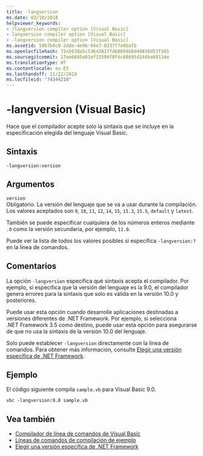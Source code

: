 ```yaml
---
title: -langversion
ms.date: 03/10/2018
helpviewer_keywords:
- /langversion compiler option [Visual Basic]
- langversion compiler option [Visual Basic]
- -langversion compiler option [Visual Basic]
ms.assetid: 59b7b0c8-2dde-4e9b-94e7-0237f7e0bafb
ms.openlocfilehash: 72a5638a5c5364381ffd68604b0d44830d53f365
ms.sourcegitcommit: 17ee6605e01ef32506f8fdc686954244ba6911de
ms.translationtype: HT
ms.contentlocale: es-ES
ms.lasthandoff: 11/22/2019
ms.locfileid: "74344210"
---
```

# <a name="-langversion-visual-basic"></a>-langversion (Visual Basic)
Hace que el compilador acepte solo la sintaxis que se incluye en la especificación elegida del lenguaje Visual Basic.  
  
## <a name="syntax"></a>Sintaxis  
  
```console  
-langversion:version  
```  
  
## <a name="arguments"></a>Argumentos  
 `version`  
 Obligatorio. La versión del lenguaje que se va a usar durante la compilación. Los valores aceptados son `9`, `10`, `11`, `12`, `14`, `15`, `15.3`, `15.5`, `default` y `latest`.

 También se puede especificar cualquiera de los números enteros mediante `.0` como la versión secundaria, por ejemplo, `11.0`.

 Puede ver la lista de todos los valores posibles si especifica `-langversion:?` en la línea de comandos.  
  
## <a name="remarks"></a>Comentarios  
 La opción `-langversion` especifica qué sintaxis acepta el compilador. Por ejemplo, si especifica que la versión del lenguaje es la 9.0, el compilador genera errores para la sintaxis que solo es válida en la versión 10.0 y posteriores.  
  
 Puede usar esta opción cuando desarrolle aplicaciones destinadas a versiones diferentes de .NET Framework. Por ejemplo, si selecciona .NET Framework 3.5 como destino, puede usar esta opción para asegurarse de que no usa la sintaxis de la versión 10.0 del lenguaje.  
  
 Solo puede establecer `-langversion` directamente con la línea de comandos. Para obtener más información, consulte [Elegir una versión específica de .NET Framework](/visualstudio/ide/visual-studio-multi-targeting-overview).  
  
## <a name="example"></a>Ejemplo  
 El código siguiente compila `sample.vb` para Visual Basic 9.0.  
  
```console  
vbc -langversion:9.0 sample.vb  
```  
  
## <a name="see-also"></a>Vea también

- [Compilador de línea de comandos de Visual Basic](../../../visual-basic/reference/command-line-compiler/index.md)
- [Líneas de comandos de compilación de ejemplo](../../../visual-basic/reference/command-line-compiler/sample-compilation-command-lines.md)
- [Elegir una versión específica de .NET Framework](/visualstudio/ide/visual-studio-multi-targeting-overview)
